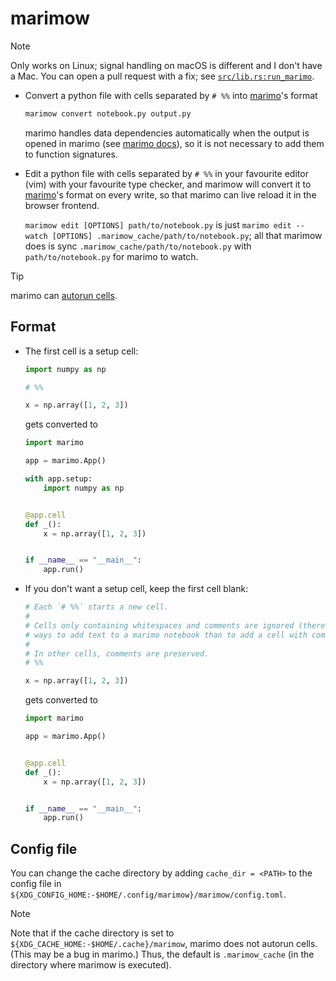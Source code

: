 # marimow

> [!NOTE]
> Only works on Linux; signal handling on macOS is different and I don't have a
> Mac. You can open a pull request with a fix; see
> [`src/lib.rs:run_marimo`](https://github.com/adityasz/marimow/tree/master/src/lib.rs).

* Convert a python file with cells separated by `# %%` into [marimo](marimo)'s format

  ```python
  marimow convert notebook.py output.py
  ```

  marimo handles data dependencies automatically when the output is opened in
  marimo (see [marimo docs](https://docs.marimo.io/guides/editor_features/watching/#using-your-own-editor)),
  so it is not necessary to add them to function signatures.

* Edit a python file with cells separated by `# %%` in your favourite editor
  (vim) with your favourite type checker, and marimow will convert it to
  [marimo](https://github.com/marimo-team/marimo)'s format on every write, so
  that marimo can live reload it in the browser frontend.

  `marimow edit [OPTIONS] path/to/notebook.py` is just `marimo edit --watch
  [OPTIONS] .marimow_cache/path/to/notebook.py`; all that marimow does is sync
  `.marimow_cache/path/to/notebook.py` with `path/to/notebook.py` for marimo to
  watch.

> [!TIP]
> marimo can [autorun cells](https://docs.marimo.io/guides/editor_features/watching/#watching-for-changes-to-your-notebook).

## Format

* The first cell is a setup cell:

  ```python
  import numpy as np

  # %%

  x = np.array([1, 2, 3])
  ```

  gets converted to

  ```python
  import marimo

  app = marimo.App()

  with app.setup:
      import numpy as np


  @app.cell
  def _():
      x = np.array([1, 2, 3])


  if __name__ == "__main__":
      app.run()
  ```

* If you don't want a setup cell, keep the first cell blank:

  ```python
  # Each `# %%` starts a new cell.
  #
  # Cells only containing whitespaces and comments are ignored (there are better
  # ways to add text to a marimo notebook than to add a cell with comments).
  #
  # In other cells, comments are preserved.
  # %%

  x = np.array([1, 2, 3])
  ```

  gets converted to

  ```python
  import marimo

  app = marimo.App()


  @app.cell
  def _():
      x = np.array([1, 2, 3])


  if __name__ == "__main__":
      app.run()
  ```


## Config file

You can change the cache directory by adding `cache_dir = <PATH>` to the config
file in `${XDG_CONFIG_HOME:-$HOME/.config/marimow}/marimow/config.toml`.

> [!NOTE]
> Note that if the cache directory is set to
> `${XDG_CACHE_HOME:-$HOME/.cache}/marimow`, marimo does not autorun cells.
> (This may be a bug in marimo.) Thus, the default is `.marimow_cache` (in the
> directory where marimow is executed).
